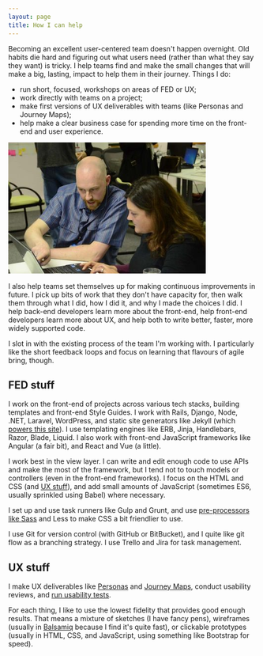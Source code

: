 ```yaml
---
layout: page
title: How I can help
---
```


Becoming an excellent user-centered team doesn't happen overnight. Old habits die hard and figuring out what users need (rather than what they say they want) is tricky. I help teams find and make the small changes that will make a big, lasting, impact to help them in their journey. Things I do:


- run short, focused, workshops on areas of FED or UX;
- work directly with teams on a project;
- make first versions of UX deliverables with teams (like Personas and Journey Maps);
- help make a clear business case for spending more time on the front-end and user experience.

<a href="/wp-content/uploads/2016/09/point-and-explain.jpg"><img src="/wp-content/uploads/2016/09/point-and-explain-400x265.jpg" alt="point-and-explain" width="400" height="265" class="pull-right pop-right" /></a>

I also help teams set themselves up for making continuous improvements in future. I pick up bits of work that they don't have capacity for, then walk them through what I did, how I did it, and why I made the choices I did. I help back-end developers learn more about the front-end, help front-end developers learn more about UX, and help both to write better, faster, more widely supported code.

I slot in with the existing process of the team I'm working with. I particularly like the short feedback loops and focus on learning that flavours of agile bring, though.

## FED stuff

I work on the front-end of projects across various tech stacks, building templates and front-end Style Guides. I work with Rails, Django, Node, .NET, Laravel, WordPress, and static site generators like Jekyll (which [powers this site](https://github.com/SteveBarnett/nagacoza/)). I use templating engines like ERB, Jinja, Handlebars, Razor, Blade, Liquid. I also work with front-end JavaScript frameworks like Angular (a fair bit), and React and Vue (a little). 

I work best in the view layer. I can write and edit enough code to use APIs and make the most of the framework, but I tend not to touch models or controllers (even in the front-end frameworks). I focus on the HTML and CSS (and [UX stuff](#ux-stuff)), and add small amounts of JavaScript (sometimes ES6, usually sprinkled using Babel) where necessary.

I set up and use task runners like Gulp and Grunt, and use [pre-processors like Sass](/2015/03/20/getting-into-sass/) and Less to make CSS a bit friendlier to use.

I use Git for version control (with GitHub or BitBucket), and I quite like git flow as a branching strategy. I use Trello and Jira for task management.

## UX stuff

I make UX deliverables like [Personas](/2015/06/04/user-centered-design-things-at-praekelt/) and [Journey Maps](/2015/06/15/more-user-centered-design-things-at-praekelt/), conduct usability reviews, and [run usability tests](/2017/09/07/talking-to-people-thoughts-on-usability-testing/).

For each thing, I like to use the lowest fidelity that provides good enough results. That means a mixture of sketches (I have fancy pens), wireframes (usually in [Balsamiq](https://balsamiq.com/) because I find it's quite fast), or clickable prototypes (usually in HTML, CSS, and JavaScript, using something like Bootstrap for speed).
